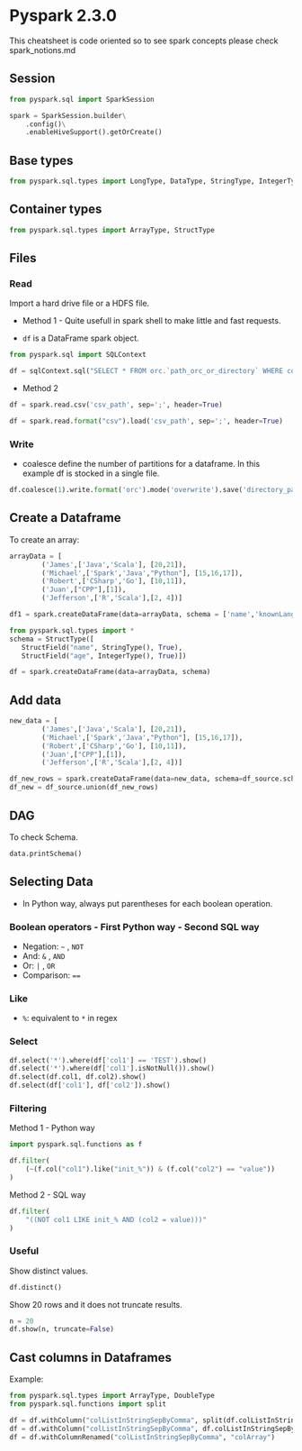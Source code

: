 # Pyspark 2.3.0

This cheatsheet is code oriented so to see spark concepts please check spark_notions.md

## Session

```python
from pyspark.sql import SparkSession

spark = SparkSession.builder\
    .config()\
    .enableHiveSupport().getOrCreate()
```

## Base types

```python
from pyspark.sql.types import LongType, DataType, StringType, IntegerType
```

## Container types

```python
from pyspark.sql.types import ArrayType, StructType

```

## Files

### Read

Import a hard drive file or a HDFS file.

- Method 1 - Quite usefull in spark shell to make little and fast requests.

* `df` is a DataFrame spark object.

```python
from pyspark.sql import SQLContext

df = sqlContext.sql("SELECT * FROM orc.`path_orc_or_directory` WHERE col1 = 'value1' limit 500")
```

- Method 2

```python
df = spark.read.csv('csv_path', sep=';', header=True)
```

```python
df = spark.read.format("csv").load('csv_path', sep=';', header=True)
```

### Write

* coalesce define the number of partitions for a dataframe. In this example df is stocked in a single file.

```python
df.coalesce(1).write.format('orc').mode('overwrite').save('directory_path')
```

## Create a Dataframe

To create an array:

```python
arrayData = [
        ('James',['Java','Scala'], [20,21]),
        ('Michael',['Spark','Java',"Python"], [15,16,17]),
        ('Robert',['CSharp','Go'], [10,11]),
        ('Juan',["CPP"],[1]),
        ('Jefferson',['R','Scala'],[2, 4])]

df1 = spark.createDataFrame(data=arrayData, schema = ['name','knownLanguages','properties'])

```

```python
from pyspark.sql.types import *
schema = StructType([
   StructField("name", StringType(), True),
   StructField("age", IntegerType(), True)])

df = spark.createDataFrame(data=arrayData, schema)
```

## Add data

```python
new_data = [
        ('James',['Java','Scala'], [20,21]),
        ('Michael',['Spark','Java',"Python"], [15,16,17]),
        ('Robert',['CSharp','Go'], [10,11]),
        ('Juan',["CPP"],[1]),
        ('Jefferson',['R','Scala'],[2, 4])]

df_new_rows = spark.createDataFrame(data=new_data, schema=df_source.schema)
df_new = df_source.union(df_new_rows)
```

## DAG

To check Schema.

```python
data.printSchema()
```

## Selecting Data

* In Python way, always put parentheses for each boolean operation.

### Boolean operators - First Python way - Second SQL way

* Negation: `~` , `NOT`
* And: `&` , `AND`
* Or: `|` , `OR`
* Comparison: `==`

### Like

* `%`: equivalent to `*` in regex

### Select

```python
df.select('*').where(df['col1'] == 'TEST').show()
df.select('*').where(df['col1'].isNotNull()).show()
df.select(df.col1, df.col2).show()
df.select(df['col1'], df['col2']).show()
```

### Filtering

Method 1 - Python way

```python
import pyspark.sql.functions as f

df.filter(
    (~(f.col("col1").like("init_%")) & (f.col("col2") == "value"))
)
```

Method 2 - SQL way

```python
df.filter(
    "((NOT col1 LIKE init_% AND (col2 = value)))"
)
```

### Useful

Show distinct values.

```python
df.distinct()
```

Show 20 rows and it does not truncate results.

```python
n = 20
df.show(n, truncate=False)
```

## Cast columns in Dataframes

Example:

```python
from pyspark.sql.types import ArrayType, DoubleType
from pyspark.sql.functions import split

df = df.withColumn("colListInStringSepByComma", split(df.colListInStringSepByComma, ","))
df = df.withColumn("colListInStringSepByComma", df.colListInStringSepByComma.cast(ArrayType(DoubleType()))) 
df = df.withColumnRenamed("colListInStringSepByComma", "colArray")
```
